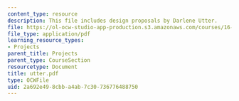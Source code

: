 ```yaml
---
content_type: resource
description: This file includes design proposals by Darlene Utter.
file: https://ol-ocw-studio-app-production.s3.amazonaws.com/courses/16-622-experimental-projects-ii-fall-2003/2a692e498cbba4ab7c30736776488750_utter.pdf
file_type: application/pdf
learning_resource_types:
- Projects
parent_title: Projects
parent_type: CourseSection
resourcetype: Document
title: utter.pdf
type: OCWFile
uid: 2a692e49-8cbb-a4ab-7c30-736776488750
---
```

